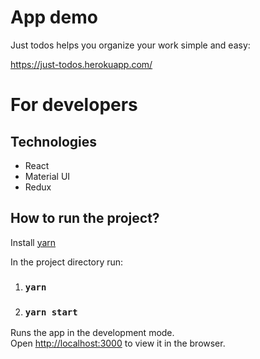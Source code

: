 # App demo
Just todos helps you organize your work simple and easy:

https://just-todos.herokuapp.com/

# For developers

## Technologies
* React
* Material UI
* Redux

## How to run the project?
Install [yarn](https://yarnpkg.com/) 

In the project directory run:
1. ### `yarn`
2. ### `yarn start`

Runs the app in the development mode.<br />
Open [http://localhost:3000](http://localhost:3000) to view it in the browser.
